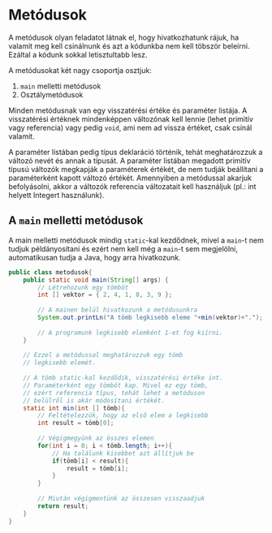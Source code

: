 # Metódusok

A metódusok olyan feladatot látnak el, hogy hivatkozhatunk rájuk, ha valamit meg kell csinálnunk és azt a kódunkba nem kell töbször beleírni. Ezáltal a kódunk sokkal letisztultabb lesz.

A metódusokat két nagy csoportja osztjuk:

1. `main` melletti metódusok
2. Osztálymetódusok

Minden metódusnak van egy visszatérési értéke és paraméter listája. A visszatérési értéknek mindenképpen változónak kell lennie \(lehet primitív vagy referencia\) vagy pedig `void`, ami nem ad vissza értéket, csak csinál valamit.

A paraméter listában pedig típus deklaráció történik, tehát meghatározzuk a változó nevét és annak a típusát. A paraméter listában megadott primitív típusú változók megkapják a paraméterek értékét, de nem tudják beállítani a paraméterként kapott változó értékét. Amennyiben a metódussal akarjuk befolyásolni, akkor a változók referencia változatait kell használjuk \(pl.: int helyett Integert használunk\).

## A `main` melletti metódusok

A main melletti metódusok mindig `static`-kal kezdődnek, mivel a `main`-t nem tudjuk példányosítani és ezért nem kell még a `main`-t sem megjelölni, automatikusan tudja a Java, hogy arra hivatkozunk.

```java
public class metodusok{
    public static void main(String[] args) {
        // Létrehozunk egy tömböt
        int [] vektor = { 2, 4, 1, 8, 3, 9 };
        
        // A mainen belül hivatkozunk a metódusunkra
        System.out.printLn("A tömb legkisebb eleme "+min(vektor)+".");
        
        // A programunk legkisebb elemként 1-et fog kiírni.
    }
    
    // Ezzel a metódussal meghatározzuk egy tömb
    // legkisebb elemét.
    
    // A tömb static-kal kezdődik, visszatérési értéke int.
    // Paraméterként egy tömböt kap. Mivel ez egy tömb,
    // ezért referencia típus, tehát lehet a metóduson
    // belülről is akár módosítani értékét.
    static int min(int [] tömb){
        // Feltételezzük, hogy az első elem a legkisebb
        int result = tömb[0];
        
        // Végigmegyünk az összes elemen
        for(int i = 0; i < tömb.length; i++){
            // Ha találunk kisebbet azt állítjuk be
            if(tömb[i] < result){
                result = tömb[i];
            }
        }
        
        // Miután végigmentünk az összesen visszaadjuk
        return result;
    }
}
```



